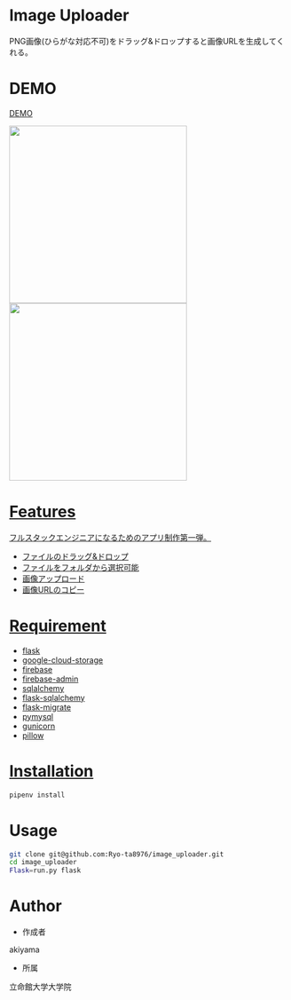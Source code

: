 # Image Uploader
 
PNG画像(ひらがな対応不可)をドラッグ&ドロップすると画像URLを生成してくれる。
 
# DEMO
<a href="https://image-uploader-arar.herokuapp.com/">DEMO 
 
<img src="https://user-images.githubusercontent.com/40204422/108620705-54564b00-7471-11eb-999d-4f65798b4b70.png" width="320px">

<img src="https://user-images.githubusercontent.com/40204422/108620740-92ec0580-7471-11eb-8986-edb87209c3fc.png" width="320px">
 
# Features
 
フルスタックエンジニアになるためのアプリ制作第一弾。

- ファイルのドラッグ&ドロップ
- ファイルをフォルダから選択可能
- 画像アップロード
- 画像URLのコピー
 
# Requirement
 
- flask
- google-cloud-storage
- firebase
- firebase-admin
- sqlalchemy
- flask-sqlalchemy
- flask-migrate
- pymysql
- gunicorn
- pillow
 
# Installation
 
```bash
pipenv install
```
 
# Usage
 
```bash
git clone git@github.com:Ryo-ta8976/image_uploader.git
cd image_uploader
Flask=run.py flask
```
 
# Author
 
* 作成者

akiyama

* 所属

立命館大学大学院
